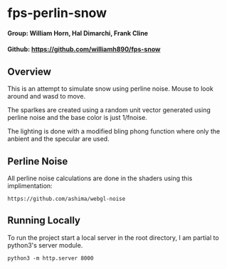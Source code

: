 # fps-perlin-snow
#### Group: William Horn, Hal Dimarchi, Frank Cline
#### Github: https://github.com/williamh890/fps-snow

## Overview
This is an attempt to simulate snow using perline noise. Mouse to look around
and wasd to move.

The sparlkes are created using a random unit vector generated using perline
noise and the base color is just 1/fnoise.

The lighting is done with a modified bling phong function where only the
anbient and the specular are used.

## Perline Noise
All perline noise calculations are done in the shaders using this implimentation:

    https://github.com/ashima/webgl-noise

## Running Locally

To run the project start a local server in the root directory, I am partial to python3's
server module.

    python3 -m http.server 8000


